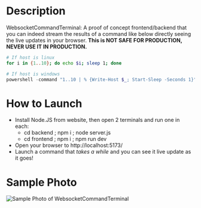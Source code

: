 # Description
WebsocketCommandTerminal: A proof of concept frontend/backend that you can indeed stream the results of a command like below directly seeing the live updates in your browser. **This is NOT SAFE FOR PRODUCTION, NEVER USE IT IN PRODUCTION.**

```bash
# If host is linux
for i in {1..10}; do echo $i; sleep 1; done
```
```powershell
# If host is windows
powershell -command "1..10 | % {Write-Host $_; Start-Sleep -Seconds 1}"
```

# How to Launch
* Install Node.JS from website, then open 2 terminals and run one in each:
  * cd backend ; npm i ; node server.js
  * cd frontend ; npm i ; npm run dev
* Open your browser to http://localhost:5173/
* Launch a command that _takes a while_ and you can see it live update as it goes!

# Sample Photo
![Sample Photo of WebsocketCommandTerminal](https://github.com/user-attachments/assets/212fba48-db98-4ce2-b063-655e56b3d547 "A sample photo of the WebsocketCommandTerminal webpage.")
